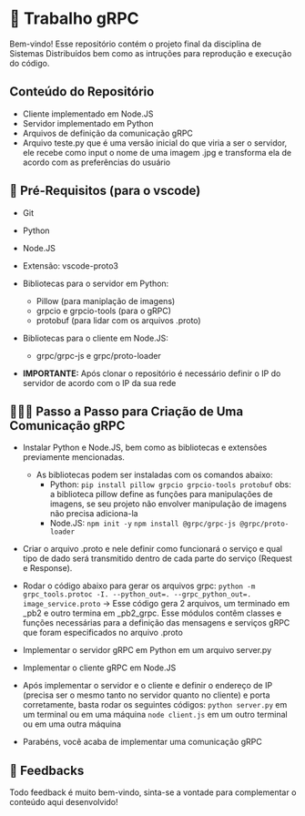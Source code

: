 # 📡 Trabalho gRPC
Bem-vindo! Esse repositório contém o projeto final da disciplina de Sistemas Distribuídos bem como as intruções para reprodução e execução do código.

## Conteúdo do Repositório
- Cliente implementado em Node.JS
- Servidor implementado em Python
- Arquivos de definição da comunicação gRPC
- Arquivo teste.py que é uma versão inicial do que viria a ser o servidor, ele recebe como input o nome de uma imagem .jpg e transforma ela de acordo com as preferências do usuário

## 📄 Pré-Requisitos (para o vscode)
- Git
- Python
- Node.JS
- Extensão: vscode-proto3
- Bibliotecas para o servidor em Python:
    - Pillow (para maniplação de imagens)
    - grpcio e grpcio-tools (para o gRPC)
    - protobuf (para lidar com os arquivos .proto)
- Bibliotecas para o cliente em Node.JS:
    - grpc/grpc-js e grpc/proto-loader

- **IMPORTANTE:** Após clonar o repositório é necessário definir o IP do servidor de acordo com o IP da sua rede

## 🚶🏻‍♂️ Passo a Passo para Criação de Uma Comunicação gRPC
- Instalar Python e Node.JS, bem como as bibliotecas e extensões previamente mencionadas.
    - As bibliotecas podem ser instaladas com os comandos abaixo:
        - Python:
        ``` pip install pillow grpcio grpcio-tools protobuf ``` obs: a biblioteca pillow define as funções para manipulações de imagens, se seu projeto não envolver manipulação de imagens não precisa adiciona-la
        - Node.JS:
        ``` npm init -y ```
        ``` npm install @grpc/grpc-js @grpc/proto-loader ```

- Criar o arquivo .proto e nele definir como funcionará o serviço e qual tipo de dado será transmitido dentro de cada parte do serviço (Request e Response).
- Rodar o código abaixo para gerar os arquivos grpc:
    ``` python -m grpc_tools.protoc -I. --python_out=. --grpc_python_out=. image_service.proto ``` -> Esse código gera 2 arquivos, um terminado em _pb2 e outro termina em _pb2_grpc. Esse módulos contêm classes e funções necessárias para a definição das mensagens e serviços gRPC que foram especificados no arquivo .proto
- Implementar o servidor gRPC em Python em um arquivo server.py
- Implementar o cliente gRPC em Node.JS
- Após implementar o servidor e o cliente e definir o endereço de IP (precisa ser o mesmo tanto no servidor quanto no cliente) e porta corretamente, basta rodar os seguintes códigos:
    ``` python server.py ``` em um terminal ou em uma máquina
    ``` node client.js ``` em um outro terminal ou em uma outra máquina
- Parabéns, você acaba de implementar uma comunicação gRPC

## 🔁 Feedbacks
Todo feedback é muito bem-vindo, sinta-se a vontade para complementar o conteúdo aqui desenvolvido!